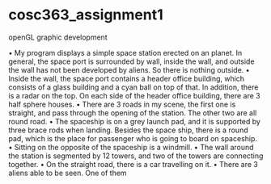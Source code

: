 # cosc363_assignment1
openGL graphic development


• My program displays a simple space station erected on an planet.
In general, the space port is surrounded by wall, inside the wall, and outside the wall has not
been developed by aliens. So there is nothing outside.
• Inside the wall, the space port contains a header office building, which consists of a glass
building and a cyan ball on top of that. In addition, there is a radar on the top. On each side
of the header office building, there are 3 half sphere houses.
• There are 3 roads in my scene, the first one is straight, and pass through the opening of the
station. The other two are all round road.
• The spaceship is on a grey launch pad, and it is supported by three brace rods when landing.
Besides the space ship, there is a round pad, which is the place for passenger who is going to
board on spaceship.\
• Sitting on the opposite of the spaceship is a windmill.
• The wall around the station is segmented by 12 towers, and two of the towers are connecting
together.
• On the straight road, there is a car travelling on it.
• There are 3 aliens able to be seen. One of them
